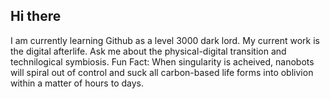 ## Hi there

I am currently learning Github as a level 3000 dark lord.
My current work is the digital afterlife.
Ask me about the physical-digital transition and technilogical symbiosis.
Fun Fact: When singularity is acheived, nanobots will spiral out of control and suck all carbon-based life forms into oblivion within a matter of hours to days.

<!--
**darkprince-dsiv/darkprince-dsiv** is a ✨ _special_ ✨ repository because its `README.md` (this file) appears on your GitHub profile.

Here are some ideas to get you startedd:

- 🔭 I’m currently working on ... digital afterlife
- 🌱 I’m currently learning ...
- 👯 I’m looking to collaborate on ...
- 🤔 I’m looking for help with ...
- 💬 Ask me about ...
- 📫 How to reach me: ...
- 😄 Pronouns: ...
- ⚡ Fun fact: ...
-->
